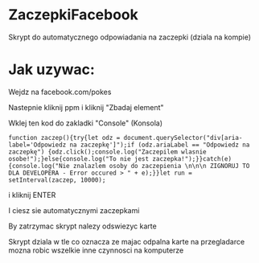 # ZaczepkiFacebook
Skrypt do automatycznego odpowiadania na zaczepki (dziala na kompie)

# Jak uzywac:

Wejdz na facebook.com/pokes

Nastepnie kliknij ppm i kliknij "Zbadaj element"

Wklej ten kod do zakladki "Console" (Konsola)

```
function zaczep(){try{let odz = document.querySelector("div[aria-label='Odpowiedz na zaczepkę']");if (odz.ariaLabel == "Odpowiedz na zaczepkę") {odz.click();console.log("Zaczepilem wlasnie osobe!");}else{console.log("To nie jest zaczepka!");}}catch(e){console.log("Nie znalazlem osoby do zaczepienia \n\n\n ZIGNORUJ TO DLA DEVELOPERA - Error occured > " + e);}}let run = setInterval(zaczep, 10000);
```

i kliknij ENTER

I ciesz sie automatycznymi zaczepkami

By zatrzymac skrypt nalezy odswiezyc karte 

Skrypt dziala w tle co oznacza ze majac odpalna karte na przegladarce mozna robic wszelkie inne czynnosci na komputerze 

